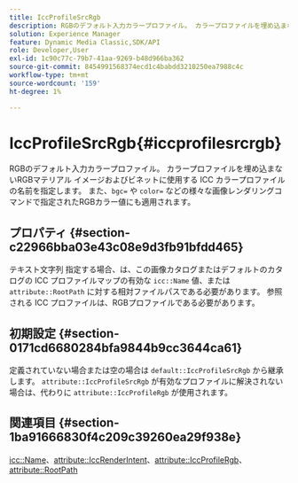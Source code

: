 ```yaml
---
title: IccProfileSrcRgb
description: RGBのデフォルト入力カラープロファイル。 カラープロファイルを埋め込まないRGBマテリアル イメージおよびビネットに使用する ICC カラープロファイルの名前を指定します。 また、様々な画像レンダリングコマンド（bgc=や color=など）で指定されたRGBカラー値の場合も同様です。
solution: Experience Manager
feature: Dynamic Media Classic,SDK/API
role: Developer,User
exl-id: 1c90c77c-79b7-41aa-9269-b48d966ba362
source-git-commit: 8454991568374ecd1c4babdd3210250ea7988c4c
workflow-type: tm+mt
source-wordcount: '159'
ht-degree: 1%

---
```


# IccProfileSrcRgb{#iccprofilesrcrgb}

RGBのデフォルト入力カラープロファイル。 カラープロファイルを埋め込まないRGBマテリアル イメージおよびビネットに使用する ICC カラープロファイルの名前を指定します。 また、`bgc=` や `color=` などの様々な画像レンダリングコマンドで指定されたRGBカラー値にも適用されます。

## プロパティ {#section-c22966bba03e43c08e9d3fb91bfdd465}

テキスト文字列 指定する場合、は、この画像カタログまたはデフォルトのカタログの ICC プロファイルマップの有効な `icc::Name` 値、または `attribute::RootPath` に対する相対ファイルパスである必要があります。 参照される ICC プロファイルは、RGBプロファイルである必要があります。

## 初期設定 {#section-0171cd6680284bfa9844b9cc3644ca61}

定義されていない場合または空の場合は `default::IccProfileSrcRgb` から継承します。 `attribute::IccProfileSrcRgb` が有効なプロファイルに解決されない場合は、代わりに `attribute::IccProfileRgb` が使用されます。

## 関連項目 {#section-1ba91666830f4c209c39260ea29f938e}

[icc::Name](../../../../../ir-api/material-cat/image-rendering-api-ref/c-ir-material-catalog/c-ir-icc-profile-map-reference/r-ir-name-icc.md#reference-7a293ede360e433782575f8f6a562ac2)、[attribute::IccRenderIntent](../../../../../ir-api/material-cat/image-rendering-api-ref/c-ir-material-catalog/c-ir-attributes-reference/r-ir-iccrenderintent.md#reference-3b80b7a4c25545a593c5076f318b5c40)、[attribute::IccProfileRgb](../../../../../ir-api/material-cat/image-rendering-api-ref/c-ir-material-catalog/c-ir-attributes-reference/r-ir-iccprofilergb.md#reference-cdaad25b155646ffa382d722fd324b30)、[attribute::RootPath](../../../../../ir-api/material-cat/image-rendering-api-ref/c-ir-material-catalog/c-ir-attributes-reference/r-ir-rootpath.md#reference-a4d7c96b62e14fcbad1740c702f160f3)
